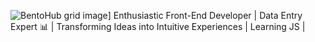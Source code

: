 ![BentoHub grid image](https://cloud.appwrite.io/v1/storage/buckets/667d390e003b1971a8be/files/66a62b93003526183e3c/preview?project=667d35ca0017fb21fc6c)]
Enthusiastic Front-End Developer | Data Entry Expert 📊 | Transforming Ideas into Intuitive Experiences | Learning JS | 
